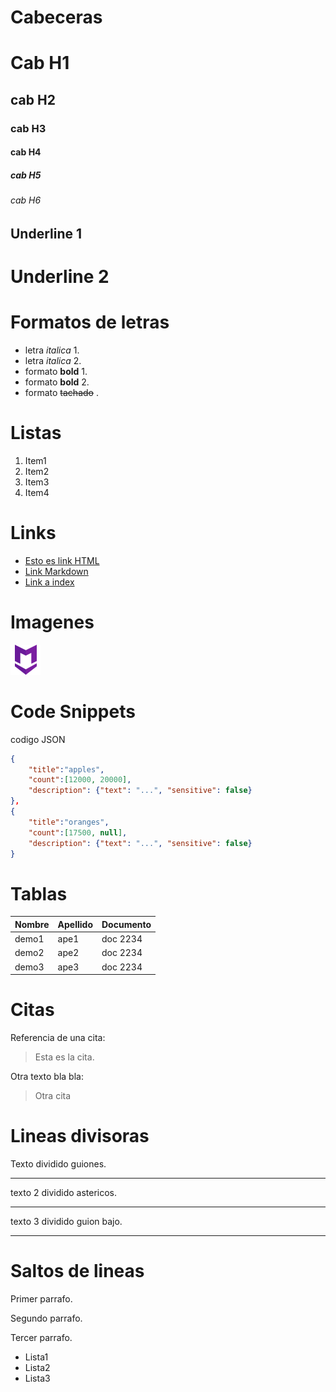 # Cabeceras
# Cab H1
## cab H2
### cab H3
#### cab H4
##### cab H5
###### cab H6

Underline 1
-----------

Underline 2
===========

# Formatos de letras
- letra *italica* 1.
- letra _italica_ 2.
- formato **bold** 1.
- formato __bold__ 2.
- formato ~~tachado~~ .

# Listas
1. Item1
2. Item2
3. Item3
4. Item4

# Links
- <a href="http://google.com"> Esto es link HTML</a>
- [Link Markdown](http://www.google.com)
- [Link a index](index.html)

# Imagenes
![Logo Github](https://github.com/adam-p/markdown-here/blob/master/src/common/images/icon48.png)


# Code Snippets
codigo JSON
```JSON
{
    "title":"apples",
    "count":[12000, 20000],
    "description": {"text": "...", "sensitive": false}
},
{
    "title":"oranges",
    "count":[17500, null],
    "description": {"text": "...", "sensitive": false}
}
```

# Tablas
| Nombre | Apellido | Documento |
| ------ | -------- | --------- |
| demo1  | ape1     | doc 2234  |
| demo2  | ape2     | doc 2234  |
| demo3  | ape3     | doc 2234  |

# Citas
Referencia de una cita:
> Esta es la cita.

Otra texto bla bla:
> Otra cita

# Lineas divisoras
Texto dividido guiones.

---
texto 2 dividido astericos.

***
texto 3 dividido guion bajo.

___

# Saltos de lineas
Primer parrafo.

Segundo parrafo.

Tercer parrafo.
- Lista1
- Lista2
- Lista3
